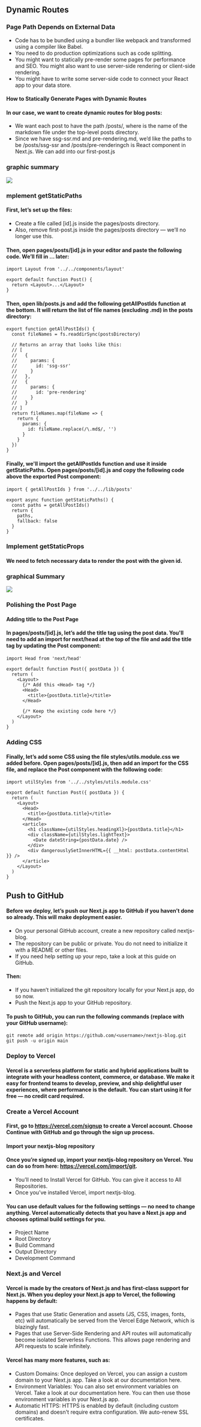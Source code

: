 ## Dynamic Routes

### Page Path Depends on External Data

- Code has to be bundled using a bundler like webpack and transformed using a compiler like Babel.
- You need to do production optimizations such as code splitting.
- You might want to statically pre-render some pages for performance and SEO. You might also want to use server-side     rendering or client-side rendering.
- You might have to write some server-side code to connect your React app to your data store.


#### How to Statically Generate Pages with Dynamic Routes

#### In our case, we want to create dynamic routes for blog posts:

- We want each post to have the path /posts/<id>, where <id> is the name of the markdown file under the top-level posts directory.
- Since we have ssg-ssr.md and pre-rendering.md, we’d like the paths to be /posts/ssg-ssr and /posts/pre-renderingch is React component in Next.js. We can add <Head> into our first-post.js



### graphic summary 
![](https://nextjs.org/static/images/learn/dynamic-routes/how-to-dynamic-routes.png)

### mplement getStaticPaths

#### First, let’s set up the files:

- Create a file called [id].js inside the pages/posts directory.
- Also, remove first-post.js inside the pages/posts directory — we’ll no longer use this.

#### Then, open pages/posts/[id].js in your editor and paste the following code. We’ll fill in ... later:

```
import Layout from '../../components/layout'

export default function Post() {
  return <Layout>...</Layout>
}
```

#### Then, open lib/posts.js and add the following getAllPostIds function at the bottom. It will return the list of file names (excluding .md) in the posts directory:

```
export function getAllPostIds() {
  const fileNames = fs.readdirSync(postsDirectory)

  // Returns an array that looks like this:
  // [
  //   {
  //     params: {
  //       id: 'ssg-ssr'
  //     }
  //   },
  //   {
  //     params: {
  //       id: 'pre-rendering'
  //     }
  //   }
  // ]
  return fileNames.map(fileName => {
    return {
      params: {
        id: fileName.replace(/\.md$/, '')
      }
    }
  })
}

```
#### Finally, we'll import the getAllPostIds function and use it inside getStaticPaths. Open pages/posts/[id].js and copy the following code above the exported Post component:
```
import { getAllPostIds } from '../../lib/posts'

export async function getStaticPaths() {
  const paths = getAllPostIds()
  return {
    paths,
    fallback: false
  }
}

```

### Implement getStaticProps

#### We need to fetch necessary data to render the post with the given id.

### graphical Summary 

![](https://nextjs.org/static/images/learn/dynamic-routes/how-to-dynamic-routes.png)

### Polishing the Post Page
#### Adding title to the Post Page

#### In pages/posts/[id].js, let’s add the title tag using the post data. You'll need to add an import for next/head at the top of the file and add the title tag by updating the Post component:

```
import Head from 'next/head'

export default function Post({ postData }) {
  return (
    <Layout>
      {/* Add this <Head> tag */}
      <Head>
        <title>{postData.title}</title>
      </Head>

      {/* Keep the existing code here */}
    </Layout>
  )
}
```
### Adding CSS

#### Finally, let’s add some CSS using the file styles/utils.module.css we added before. Open pages/posts/[id].js, then add an import for the CSS file, and replace the Post component with the following code:

```
import utilStyles from '../../styles/utils.module.css'

export default function Post({ postData }) {
  return (
    <Layout>
      <Head>
        <title>{postData.title}</title>
      </Head>
      <article>
        <h1 className={utilStyles.headingXl}>{postData.title}</h1>
        <div className={utilStyles.lightText}>
          <Date dateString={postData.date} />
        </div>
        <div dangerouslySetInnerHTML={{ __html: postData.contentHtml }} />
      </article>
    </Layout>
  )
}
```

## Push to GitHub

#### Before we deploy, let’s push our Next.js app to GitHub if you haven’t done so already. This will make deployment easier.

- On your personal GitHub account, create a new repository called nextjs-blog.
- The repository can be public or private. You do not need to initialize it with a README or other files.
- If you need help setting up your repo, take a look at this guide on GitHub.

#### Then:

- If you haven’t initialized the git repository locally for your Next.js app, do so now.
- Push the Next.js app to your GitHub repository.

#### To push to GitHub, you can run the following commands (replace <username> with your GitHub username):
```
git remote add origin https://github.com/<username>/nextjs-blog.git
git push -u origin main
```
### Deploy to Vercel

#### Vercel is a serverless platform for static and hybrid applications built to integrate with your headless content, commerce, or database. We make it easy for frontend teams to develop, preview, and ship delightful user experiences, where performance is the default. You can start using it for free — no credit card required.

### Create a Vercel Account

#### First, go to https://vercel.com/signup to create a Vercel account. Choose Continue with GitHub and go through the sign up process.
#### Import your nextjs-blog repository

#### Once you’re signed up, import your nextjs-blog repository on Vercel. You can do so from here: https://vercel.com/import/git.

- You’ll need to Install Vercel for GitHub. You can give it access to All Repositories.
- Once you’ve installed Vercel, import nextjs-blog.

#### You can use default values for the following settings — no need to change anything. Vercel automatically detects that you have a Next.js app and chooses optimal build settings for you.

- Project Name
- Root Directory
- Build Command
- Output Directory
- Development Command


### Next.js and Vercel

#### Vercel is made by the creators of Next.js and has first-class support for Next.js. When you deploy your Next.js app to Vercel, the following happens by default:

- Pages that use Static Generation and assets (JS, CSS, images, fonts, etc) will automatically be served from the Vercel Edge Network, which is blazingly fast.
- Pages that use Server-Side Rendering and API routes will automatically become isolated Serverless Functions. This allows page rendering and API requests to scale infinitely.

#### Vercel has many more features, such as:

- Custom Domains: Once deployed on Vercel, you can assign a custom domain to your Next.js app. Take a look at our documentation here.
- Environment Variables: You can also set environment variables on Vercel. Take a look at our documentation here. You can then use those environment variables in your Next.js app.
- Automatic HTTPS: HTTPS is enabled by default (including custom domains) and doesn't require extra configuration. We auto-renew SSL certificates.
